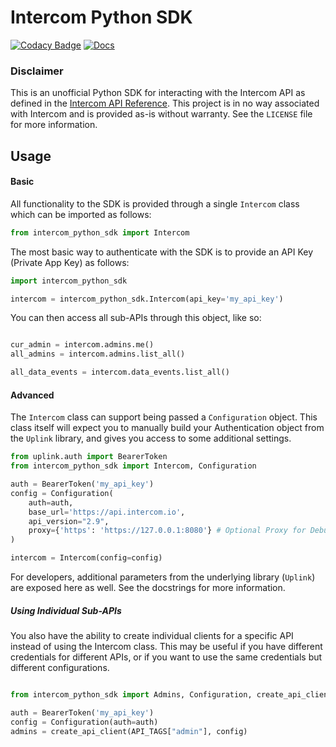 # Intercom Python SDK

[![Codacy Badge](https://app.codacy.com/project/badge/Grade/a2dc4c9a2c6c4f648bc8e909cf2bc731)](https://app.codacy.com/gh/0xRy4n/intercom-python-sdk/dashboard?utm_source=gh&utm_medium=referral&utm_content=&utm_campaign=Badge_grade) [![Docs](https://github.com/0xRy4n/intercom-python-sdk/actions/workflows/static.yml/badge.svg)](https://0xry4n.github.io/intercom_python_sdk)

### Disclaimer

This is an unofficial Python SDK for interacting with the Intercom API as defined in the [Intercom API Reference](https://developers.intercom.com/intercom-api-reference/reference). This project is in no way associated with Intercom and is provided as-is without warranty. See the `LICENSE` file for more information.

## Usage

#### Basic

All functionality to the SDK is provided through a single `Intercom` class which can be imported as follows:

```python
from intercom_python_sdk import Intercom
```

The most basic way to authenticate with the SDK is to provide an API Key (Private App Key) as follows:

```python
import intercom_python_sdk

intercom = intercom_python_sdk.Intercom(api_key='my_api_key')
```

You can then access all sub-APIs through this object, like so:

```python

cur_admin = intercom.admins.me()
all_admins = intercom.admins.list_all()

all_data_events = intercom.data_events.list_all()
```


#### Advanced

The `Intercom` class can support being passed a `Configuration` object. This class itself will expect you to manually build your Authentication object from the `Uplink` library, and gives you access to some additional settings.

```python
from uplink.auth import BearerToken
from intercom_python_sdk import Intercom, Configuration

auth = BearerToken('my_api_key')
config = Configuration(
    auth=auth, 
    base_url='https://api.intercom.io',
    api_version="2.9",
    proxy={'https': 'https://127.0.0.1:8080'} # Optional Proxy for Debug-- see requests.Session proxy documentation
)

intercom = Intercom(config=config)
```

For developers, additional parameters from the underlying library (`Uplink`) are exposed here as well. See the docstrings for more information.

##### Using Individual Sub-APIs

You also have the ability to create individual clients for a specific API instead of using the Intercom class. This may be useful if you have different credentials for different APIs, or if you want to use the same credentials but different configurations.

```python

from intercom_python_sdk import Admins, Configuration, create_api_client, API_TAGS

auth = BearerToken('my_api_key')
config = Configuration(auth=auth)
admins = create_api_client(API_TAGS["admin"], config)
```

